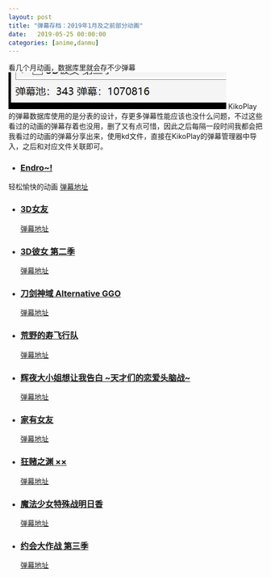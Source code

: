 ```yaml
---
layout: post
title: "弹幕存档：2019年1月及之前部分动画"
date:   2019-05-25 00:00:00
categories: [anime,danmu]
---
```

看几个月动画，数据库里就会存不少弹幕
![](/static/posts/19-05-25-1.jpg)
KikoPlay的弹幕数据库使用的是分表的设计，存更多弹幕性能应该也没什么问题，不过这些看过的动画的弹幕存着也没用，删了又有点可惜，因此之后每隔一段时间我都会把我看过的动画的弹幕分享出来，使用kd文件，直接在KikoPlay的弹幕管理器中导入，之后和对应文件关联即可。

- ### [Endro~!](http://bgm.tv/subject/254895)
 轻松愉快的动画
  [弹幕地址](https://github.com/Protostars/KikoPlay-Danmu/blob/master/2019-01/Endro~%EF%BC%81.kd?raw=true)
- ### [3D女友](http://bgm.tv/subject/229805)
  [弹幕地址](https://github.com/Protostars/KikoPlay-Danmu/blob/master/2019-01/3D%E5%A5%B3%E5%8F%8B.kd?raw=true)
- ### [3D彼女 第二季](http://bgm.tv/subject/250514)
  [弹幕地址](https://github.com/Protostars/KikoPlay-Danmu/blob/master/2019-01/3D%E5%BD%BC%E5%A5%B3%20%E7%AC%AC%E4%BA%8C%E5%AD%A3.kd?raw=true)
- ### [刀剑神域 Alternative GGO](http://bgm.tv/subject/226750)
  [弹幕地址](https://github.com/Protostars/KikoPlay-Danmu/blob/master/2019-01/%E5%88%80%E5%89%91%E7%A5%9E%E5%9F%9F%20Alternative%20GGO.kd?raw=true)
- ### [荒野的寿飞行队](http://bgm.tv/subject/260467)
  [弹幕地址](https://github.com/Protostars/KikoPlay-Danmu/blob/master/2019-01/%E8%8D%92%E9%87%8E%E7%9A%84%E5%AF%BF%E9%A3%9E%E8%A1%8C%E9%98%9F.kd?raw=true)
- ### [辉夜大小姐想让我告白 ~天才们的恋爱头脑战~](http://bgm.tv/subject/248175)
  [弹幕地址](https://github.com/Protostars/KikoPlay-Danmu/blob/master/2019-01/%E8%BE%89%E5%A4%9C%E5%A4%A7%E5%B0%8F%E5%A7%90%E6%83%B3%E8%AE%A9%E6%88%91%E5%91%8A%E7%99%BD%20~%E5%A4%A9%E6%89%8D%E4%BB%AC%E7%9A%84%E6%81%8B%E7%88%B1%E5%A4%B4%E8%84%91%E6%88%98~.kd?raw=true)
- ### [家有女友](http://bgm.tv/subject/253628)
  [弹幕地址](https://github.com/Protostars/KikoPlay-Danmu/blob/master/2019-01/%E5%AE%B6%E6%9C%89%E5%A5%B3%E5%8F%8B.kd?raw=true)
- ### [狂赌之渊 ××](http://bgm.tv/subject/234778)
  [弹幕地址](https://github.com/Protostars/KikoPlay-Danmu/blob/master/2019-01/%E7%8B%82%E8%B5%8C%E4%B9%8B%E6%B8%8A%20%C3%97%C3%97.kd?raw=true)
- ### [魔法少女特殊战明日香](http://bgm.tv/subject/254716)
  [弹幕地址](https://github.com/Protostars/KikoPlay-Danmu/blob/master/2019-01/%E9%AD%94%E6%B3%95%E5%B0%91%E5%A5%B3%E7%89%B9%E6%AE%8A%E6%88%98%E6%98%8E%E6%97%A5%E9%A6%99.kd?raw=true)
- ### [约会大作战 第三季](http://bgm.tv/subject/228254)
  [弹幕地址](https://github.com/Protostars/KikoPlay-Danmu/blob/master/2019-01/%E7%BA%A6%E4%BC%9A%E5%A4%A7%E4%BD%9C%E6%88%98%20%E7%AC%AC%E4%B8%89%E5%AD%A3.kd?raw=true)